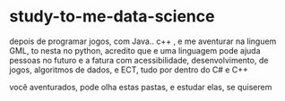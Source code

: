 # study-to-me-data-science
depois de programar jogos, com Java.. c++ , e me aventurar na linguem GML, to nesta no python, acredito que e uma linguagem pode ajuda pessoas no futuro e a fatura com acessibilidade, desenvolvimento, de jogos, algoritmos de dados, e ECT, tudo por dentro do C# e C++


você aventurados, pode olha estas pastas, e estudar elas, se quiserem
